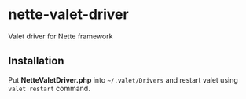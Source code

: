 # nette-valet-driver
Valet driver for Nette framework

## Installation

Put **NetteValetDriver.php** into `~/.valet/Drivers` and restart valet using `valet restart` command.
